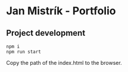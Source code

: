 # Jan Mistrík - Portfolio

## Project development

```
npm i
npm run start
```
Copy the path of the index.html to the browser.